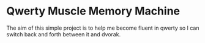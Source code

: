 # Qwerty Muscle Memory Machine

The aim of this simple project is to help me become fluent in qwerty so I can switch back and forth between it and dvorak.


